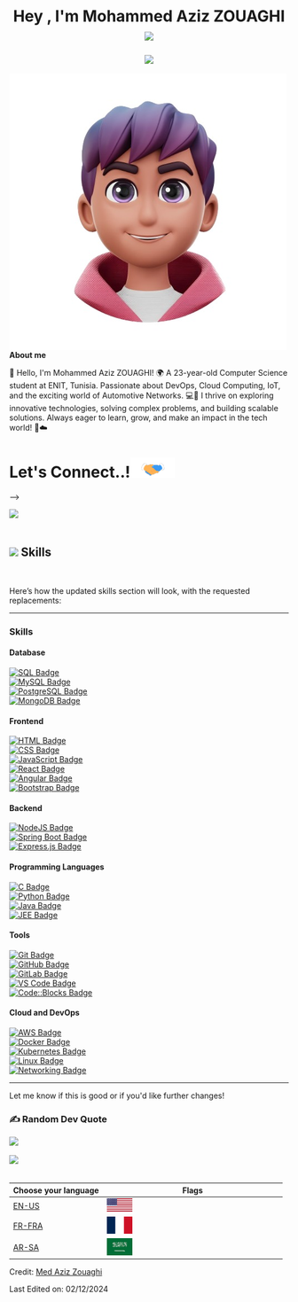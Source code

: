 <h1 align="center"><b>Hey , I'm Mohammed Aziz ZOUAGHI </b><img src="https://media.giphy.com/media/hvRJCLFzcasrR4ia7z/giphy.gif" width="35"></h1>
<p align="center">
  <a href="https://github.com/DenverCoder1/readme-typing-svg"><img src="https://readme-typing-svg.herokuapp.com?font=Time+New+Roman&color=cyan&size=25&center=true&vCenter=true&width=600&height=100&lines=Hey!+It's+Aziz+Zouaghi..&hearts;++;Self-taught+Full+Stack+Web+Developer,;Software-Engineer,DevOps+Cloud+Enthousiast;Love+to+learn+new+stuffs..<3"></a>
</p>


<!--
<p align="center">
## [![Typing SVG](https://readme-typing-svg.herokuapp.com?font=Architects+Daughter&color=0099DD&size=30&lines=Hey!+It's+Ben+Ismail+Aziz!;Computer+Science+Student;Full+Stack+Web+Developer;Freelancer;DS%20|%20AI%20|%20ML%20Enthusiastic;Always%20learning%20new%20things)](https://github.com/AzizBenIsmail) 
  </p> -->
  
<!--  Ceci mon Avatar-->
<img title="My Avatar" align="left" src="assets/hh.jpg"  width="500px" alt="hi" >

<!--  About me -->
<!--## <picture><img src = "assets/about_me.gif" width = 50px></picture> **About me**-->
**About me**

🚀 Hello, I'm Mohammed Aziz ZOUAGHI! 🌍 A 23-year-old Computer Science student at ENIT, Tunisia. Passionate about DevOps, Cloud Computing, IoT, and the exciting world of Automotive Networks. 💻🔧 I thrive on exploring innovative technologies, solving complex problems, and building scalable solutions. Always eager to learn, grow, and make an impact in the tech world! 🌟☁️

<!-- Let's Connect..! -->
# <b> Let's Connect..!</b><img src="https://github.com/0xAbdulKhalid/0xAbdulKhalid/raw/main/assets/mdImages/handshake.gif" width ="80">


<!--[![Linkedin Badge]<!--(https://img.shields.io/badge/-AzizBenIsmail-0e76a8?style=flat&labelColor=0e76a8&logo=linkedin&logoColor=white)](https://www.linkedin.com/in/zouaghi-mohammed-aziz-413a9028a?) -->-->

<!-- YouTube Channel Views /GitHub followers /visitors/Age 
![YouTube Channel Views](https://img.shields.io/youtube/channel/views/UC7tdKHWp7O-hWY_vpd8qBUw?style=social)
![GitHub followers](https://img.shields.io/github/followers/AzizBenIsmail?style=social)
[![wakatime](https://wakatime.com/badge/user/c0a37276-8396-4881-b56d-232ffd4059dc/project/2c199d38-84a2-4054-9b13-a685f16d5160.svg)](https://wakatime.com/badge/user/c0a37276-8396-4881-b56d-232ffd4059dc/project/2c199d38-84a2-4054-9b13-a685f16d5160)
![visitors](https://visitor-badge.glitch.me/badge?page_id=AzizBenIsmail.AzizBenIsmail)
![Github Page Visit Count](https://komarev.com/ghpvc/?username=AzizBenIsmail)
<img src="https://img.shields.io/badge/Age-24-blue" />  -->

<!-- Ligne  -->
<img src="https://user-images.githubusercontent.com/73097560/115834477-dbab4500-a447-11eb-908a-139a6edaec5c.gif"><br><br>
<!-- TODO: Add last video link 

- 🔭 I’m currently studying at ENIT
- :computer: Most used line of code `git commit -m "Initial Commit"`
- 📫 How to reach me: zouaghiaziz122@gmail.com.
- 😄 Pronouns: 3zayez, azizos.
-->


<!-- Skills  -->
## <img src="https://media2.giphy.com/media/QssGEmpkyEOhBCb7e1/giphy.gif?cid=ecf05e47a0n3gi1bfqntqmob8g9aid1oyj2wr3ds3mg700bl&rid=giphy.gif" width ="25"><b> Skills</b>
<br>

<!-- TODO: Make technologies links takes you to repositories -->

Here’s how the updated skills section will look, with the requested replacements:

---

### Skills

#### Database
[![SQL Badge](https://img.shields.io/badge/-SQL-4479A1?style=for-the-badge&labelColor=black&logo=postgresql&logoColor=4479A1)](#)  
[![MySQL Badge](https://img.shields.io/badge/-MySQL-005C84?style=for-the-badge&labelColor=black&logo=mysql&logoColor=005C84)](#)  
[![PostgreSQL Badge](https://img.shields.io/badge/-PostgreSQL-336791?style=for-the-badge&labelColor=black&logo=postgresql&logoColor=336791)](#)  
[![MongoDB Badge](https://img.shields.io/badge/-MongoDB-47A248?style=for-the-badge&labelColor=black&logo=mongodb&logoColor=47A248)](#)  

#### Frontend
[![HTML Badge](https://img.shields.io/badge/-HTML5-E34F26?style=for-the-badge&labelColor=black&logo=html5&logoColor=E34F26)](#)  
[![CSS Badge](https://img.shields.io/badge/-CSS3-1572B6?style=for-the-badge&labelColor=black&logo=css3&logoColor=1572B6)](#)  
[![JavaScript Badge](https://img.shields.io/badge/-JavaScript-F7DF1E?style=for-the-badge&labelColor=black&logo=javascript&logoColor=F7DF1E)](#)  
[![React Badge](https://img.shields.io/badge/-React-61DBFB?style=for-the-badge&labelColor=black&logo=react&logoColor=61DBFB)](#)  
[![Angular Badge](https://img.shields.io/badge/-Angular-DD0031?style=for-the-badge&labelColor=black&logo=angular&logoColor=DD0031)](#)  
[![Bootstrap Badge](https://img.shields.io/badge/-Bootstrap-7952B3?style=for-the-badge&labelColor=black&logo=bootstrap&logoColor=7952B3)](#)  

#### Backend
[![NodeJS Badge](https://img.shields.io/badge/-Node.js-339933?style=for-the-badge&labelColor=black&logo=node.js&logoColor=339933)](#)  
[![Spring Boot Badge](https://img.shields.io/badge/-Spring%20Boot-6DB33F?style=for-the-badge&labelColor=black&logo=spring&logoColor=6DB33F)](#)  
[![Express.js Badge](https://img.shields.io/badge/-Express.js-000000?style=for-the-badge&labelColor=black&logo=express&logoColor=FFFFFF)](#)  

#### Programming Languages
[![C Badge](https://img.shields.io/badge/-C-A8B9CC?style=for-the-badge&labelColor=black&logo=c&logoColor=A8B9CC)](#)  
[![Python Badge](https://img.shields.io/badge/-Python-3776AB?style=for-the-badge&labelColor=black&logo=python&logoColor=FFD43B)](#)  
[![Java Badge](https://img.shields.io/badge/-Java-007396?style=for-the-badge&labelColor=black&logo=java&logoColor=007396)](#)  
[![JEE Badge](https://img.shields.io/badge/-JEE-F89820?style=for-the-badge&labelColor=black&logo=java&logoColor=F89820)](#)  

#### Tools
[![Git Badge](https://img.shields.io/badge/-Git-F05032?style=for-the-badge&labelColor=black&logo=git&logoColor=F05032)](#)  
[![GitHub Badge](https://img.shields.io/badge/-GitHub-181717?style=for-the-badge&labelColor=black&logo=github&logoColor=FFFFFF)](#)  
[![GitLab Badge](https://img.shields.io/badge/-GitLab-FC6D26?style=for-the-badge&labelColor=black&logo=gitlab&logoColor=FFFFFF)](#)  
[![VS Code Badge](https://img.shields.io/badge/-VS%20Code-007ACC?style=for-the-badge&labelColor=black&logo=visual-studio-code&logoColor=007ACC)](#)  
[![Code::Blocks Badge](https://img.shields.io/badge/-Code::Blocks-008F9C?style=for-the-badge&labelColor=black&logo=codeblocks&logoColor=008F9C)](#)  

#### Cloud and DevOps
[![AWS Badge](https://img.shields.io/badge/-AWS-FF9900?style=for-the-badge&labelColor=black&logo=amazon-aws&logoColor=FF9900)](#)  
[![Docker Badge](https://img.shields.io/badge/-Docker-2496ED?style=for-the-badge&labelColor=black&logo=docker&logoColor=2496ED)](#)  
[![Kubernetes Badge](https://img.shields.io/badge/-Kubernetes-326CE5?style=for-the-badge&labelColor=black&logo=kubernetes&logoColor=326CE5)](#)  
[![Linux Badge](https://img.shields.io/badge/-Linux-FCC624?style=for-the-badge&labelColor=black&logo=linux&logoColor=FCC624)](#)  
[![Networking Badge](https://img.shields.io/badge/-Networking-0078D7?style=for-the-badge&labelColor=black&logo=windows&logoColor=FFFFFF)](#)  

---

Let me know if this is good or if you'd like further changes!

<!-- Github Stats   -->

### ✍️ Random Dev Quote
![](https://quotes-github-readme.vercel.app/api?type=horizontal&theme=radical)

<img src="https://user-images.githubusercontent.com/73097560/115834477-dbab4500-a447-11eb-908a-139a6edaec5c.gif"><br><br>
<div align="center" >

| Choose your language         | Flags                                                                                                              |
| -------------------------- | ---------------------------------------------------------------------------------------------------------------------- |
| [EN-US](./README.md)       | <img width="15%" alt="Node4Devs Logo" title="United States Flag (USA)" src="./assets/flags/USA.png" /> |
| [FR-FRA](./README-FR-FRA.md) | <img width="15%" alt="Node4Devs Logo" title="France Flag (FR)" src="./assets/flags/France.png" />        |
| [AR-SA](./README-AR-SA.md) | <img width="15%" alt="Node4Devs Logo" title="Saudi Flag (SA)" src="./assets/flags/saudi_ arabia.jpg" />        |

</div>

Credit: [Med Aziz Zouaghi](https://github.com/AzizSoftware/) 

Last Edited on: 02/12/2024

